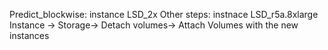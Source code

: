
Predict_blockwise: instance LSD_2x
Other steps: instnace LSD_r5a.8xlarge
Instance -> Storage-> Detach volumes-> Attach Volumes with the new instances


